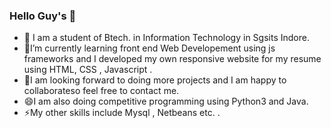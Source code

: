 ### Hello Guy's 👋
- 🔭 I am a student of Btech. in Information Technology in Sgsits Indore.
- 🌱I’m currently learning front end Web Developement using js frameworks and I developed my own responsive website for my resume using HTML, CSS , Javascript .
- 👯I am looking forward to doing more projects and I am happy to collaborateso feel free to contact me.
- 😄I am also doing competitive programming using Python3 and Java.
- ⚡My other skills include Mysql , Netbeans etc. .
<!--
**Rishab310/Rishab310** is a ✨ _special_ ✨ repository because its `README.md` (this file) appears on your GitHub profile.

Here are some ideas to get you started:

- 🔭 I’m currently working on ...
- 🌱 I’m currently learning ...
- 👯 I’m looking to collaborate on ...
- 🤔 I’m looking for help with ...
- 💬 Ask me about ...
- 📫 How to reach me: ...
- 😄 Pronouns: ...
- ⚡ Fun fact: ...
-->
